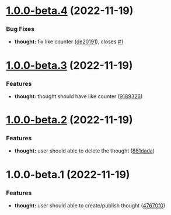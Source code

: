 # [1.0.0-beta.4](https://github.com/brb07/release-demo/compare/v1.0.0-beta.3...v1.0.0-beta.4) (2022-11-19)


### Bug Fixes

* **thought:** fix like counter ([de20191](https://github.com/brb07/release-demo/commit/de201911470327ba0765e5c5bb4d02de9213c2b2)), closes [#1](https://github.com/brb07/release-demo/issues/1)

# [1.0.0-beta.3](https://github.com/brb07/release-demo/compare/v1.0.0-beta.2...v1.0.0-beta.3) (2022-11-19)


### Features

* **thought:** thought should have like counter ([9189326](https://github.com/brb07/release-demo/commit/9189326f15848ba39f9e7286f398b60b3b078bb3))

# [1.0.0-beta.2](https://github.com/brb07/release-demo/compare/v1.0.0-beta.1...v1.0.0-beta.2) (2022-11-19)


### Features

* **thought:** user should able to delete the thought ([861dada](https://github.com/brb07/release-demo/commit/861dada889d80a8b0c6dcff0fbcf61e48cd43546))

# 1.0.0-beta.1 (2022-11-19)


### Features

* **thought:** user should able to create/publish thought ([47670f0](https://github.com/brb07/release-demo/commit/47670f05823c69763c1e0533b745cc90c0e80c69))
